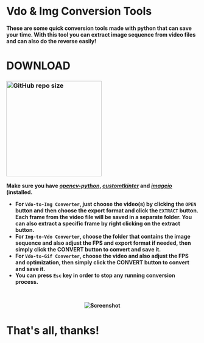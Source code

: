 # Vdo & Img Conversion Tools
<b>These are some quick conversion tools made with python that can save your time. With this tool you can extract image sequence from video files and can also do the reverse easily!
# DOWNLOAD
### [<img alt="GitHub repo size" src="https://img.shields.io/github/repo-size/Akascape/FF-Dissolve-Glitch?color=9508e2&label=Source%20Code&logo=Python&logoColor=yellow&style=for-the-badge"  width="250">](https://github.com/Akascape/Vdo-Img-Conversion-Tools/archive/refs/heads/main.zip)
**Make sure you have [*opencv-python*](https://pypi.org/project/opencv-python/), [*customtkinter*](https://pypi.org/project/customtkinter/) and [*imageio*](https://pypi.org/project/imageio/) (installed.**

- For `Vdo-to-Img Converter`, just choose the video(s) by clicking the `OPEN` button and then choose the export format and click the `EXTRACT` button. Each frame from the video file will be saved in a separate folder. You can also extract a specific frame by right clicking on the extract button.
- For `Img-to-Vdo Converter`, choose the folder that contains the image sequence and also adjust the FPS and export format if needed, then simply click the CONVERT button to convert and save it.
- For `Vdo-to-Gif Converter`, choose the video and also adjust the FPS and optimization, then simply click the CONVERT button to convert and save it.
- You can press `Esc` key in order to stop any running conversion process.

<br><p align='center'>![Screenshot](https://user-images.githubusercontent.com/89206401/216770622-821bfc2d-1a63-460d-b006-e036af67ad66.jpg)</p>
# That's all, thanks!
